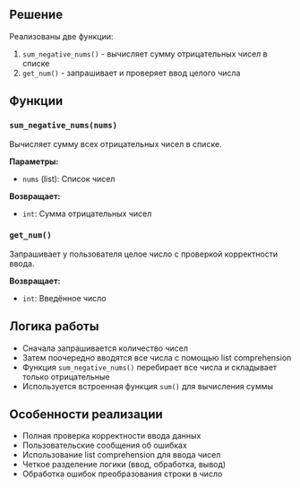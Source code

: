 ## Решение

Реализованы две функции:

1. `sum_negative_nums()` - вычисляет сумму отрицательных чисел в списке
2. `get_num()` - запрашивает и проверяет ввод целого числа

## Функции

### `sum_negative_nums(nums)`

Вычисляет сумму всех отрицательных чисел в списке.

**Параметры:**

- `nums` (list): Список чисел

**Возвращает:**

- `int`: Сумма отрицательных чисел

### `get_num()`

Запрашивает у пользователя целое число с проверкой корректности ввода.

**Возвращает:**

- `int`: Введённое число

## Логика работы

- Сначала запрашивается количество чисел
- Затем поочередно вводятся все числа с помощью list comprehension
- Функция `sum_negative_nums()` перебирает все числа и складывает только отрицательные
- Используется встроенная функция `sum()` для вычисления суммы

## Особенности реализации

- Полная проверка корректности ввода данных
- Пользовательские сообщения об ошибках
- Использование list comprehension для ввода чисел
- Четкое разделение логики (ввод, обработка, вывод)
- Обработка ошибок преобразования строки в число
